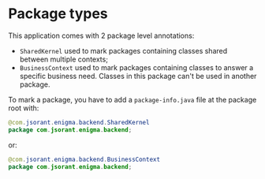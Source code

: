 # Package types

This application comes with 2 package level annotations:

* `SharedKernel` used to mark packages containing classes shared between multiple contexts;
* `BusinessContext` used to mark packages containing classes to answer a specific business need. Classes in this package can't be used in another package.

To mark a package, you have to add a `package-info.java` file at the package root with:

```java
@com.jsorant.enigma.backend.SharedKernel
package com.jsorant.enigma.backend;
```

or:

```java
@com.jsorant.enigma.backend.BusinessContext
package com.jsorant.enigma.backend;
```
